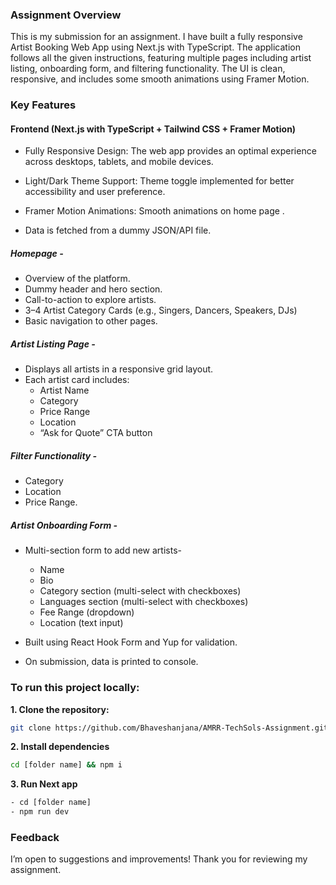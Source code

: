### Assignment Overview
This is my submission for an assignment.
I have built a fully responsive Artist Booking Web App using Next.js with TypeScript. The application follows all the given instructions, featuring multiple pages including artist listing, onboarding form, and filtering functionality. The UI is clean, responsive, and includes some smooth animations using Framer Motion.

### Key Features

#### Frontend (Next.js with TypeScript + Tailwind CSS + Framer Motion)

- Fully Responsive Design: The web app provides an optimal experience across desktops, tablets, and mobile devices.

- Light/Dark Theme Support: Theme toggle implemented for better accessibility and user preference.

- Framer Motion Animations: Smooth animations on home page .

- Data is fetched from a dummy JSON/API file.


##### Homepage -
- Overview of the platform.
- Dummy header and hero section.
- Call-to-action to explore artists.
- 3–4 Artist Category Cards (e.g., Singers, Dancers, Speakers, DJs)
- Basic navigation to other pages.

##### Artist Listing Page -
- Displays all artists in a responsive grid layout.
- Each artist card includes:
  - Artist Name
  - Category
  - Price Range
  - Location
  - “Ask for Quote” CTA button

##### Filter Functionality -
- Category
- Location
- Price Range.

##### Artist Onboarding Form -
- Multi-section form to add new artists-
  - Name
  - Bio
  - Category section (multi-select with checkboxes)
  - Languages section (multi-select with checkboxes)
  - Fee Range (dropdown)
  - Location (text input)

- Built using React Hook Form and Yup for validation.
- On submission, data is printed to console.


### To run this project locally:

**1. Clone the repository:**

```bash
git clone https://github.com/Bhaveshanjana/AMRR-TechSols-Assignment.git

```

**2. Install dependencies**

```bash
cd [folder name] && npm i

```
**3. Run Next app**

```bash
- cd [folder name]
- npm run dev

```

### Feedback
I’m open to suggestions and improvements!
Thank you for reviewing my assignment.